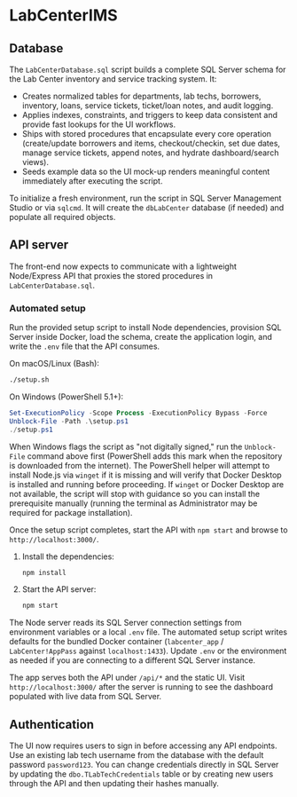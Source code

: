 # LabCenterIMS

## Database

The `LabCenterDatabase.sql` script builds a complete SQL Server schema for the Lab Center inventory and service tracking system. It:

* Creates normalized tables for departments, lab techs, borrowers, inventory, loans, service tickets, ticket/loan notes, and audit logging.
* Applies indexes, constraints, and triggers to keep data consistent and provide fast lookups for the UI workflows.
* Ships with stored procedures that encapsulate every core operation (create/update borrowers and items, checkout/checkin, set due dates, manage service tickets, append notes, and hydrate dashboard/search views).
* Seeds example data so the UI mock-up renders meaningful content immediately after executing the script.

To initialize a fresh environment, run the script in SQL Server Management Studio or via `sqlcmd`. It will create the `dbLabCenter` database (if needed) and populate all required objects.

## API server

The front-end now expects to communicate with a lightweight Node/Express API that proxies the stored procedures in `LabCenterDatabase.sql`.

### Automated setup

Run the provided setup script to install Node dependencies, provision SQL Server inside Docker, load the schema, create the application login, and write the `.env` file that the API consumes.

On macOS/Linux (Bash):

```bash
./setup.sh
```

On Windows (PowerShell 5.1+):

```powershell
Set-ExecutionPolicy -Scope Process -ExecutionPolicy Bypass -Force
Unblock-File -Path .\setup.ps1
./setup.ps1
```

When Windows flags the script as "not digitally signed," run the `Unblock-File` command above first (PowerShell adds this mark when the repository is downloaded from the internet). The PowerShell helper will attempt to install Node.js via `winget` if it is missing and will verify that Docker Desktop is installed and running before proceeding. If `winget` or Docker Desktop are not available, the script will stop with guidance so you can install the prerequisite manually (running the terminal as Administrator may be required for package installation).

Once the setup script completes, start the API with `npm start` and browse to `http://localhost:3000/`.

1. Install the dependencies:

   ```bash
   npm install
   ```

2. Start the API server:

   ```bash
   npm start
   ```

The Node server reads its SQL Server connection settings from environment variables or a local `.env` file. The automated setup script writes defaults for the bundled Docker container (`labcenter_app` / `LabCenter!AppPass` against `localhost:1433`). Update `.env` or the environment as needed if you are connecting to a different SQL Server instance.

The app serves both the API under `/api/*` and the static UI. Visit `http://localhost:3000/` after the server is running to see the dashboard populated with live data from SQL Server.

## Authentication

The UI now requires users to sign in before accessing any API endpoints. Use an existing lab tech username from the database with the default password `password123`. You can change credentials directly in SQL Server by updating the `dbo.TLabTechCredentials` table or by creating new users through the API and then updating their hashes manually.
